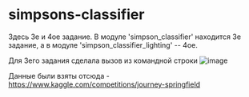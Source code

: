 # simpsons-classifier
Здесь 3е и 4ое задание. В модуле 'simpson_classifier' находится 3е задание, а в модуле 'simpson_classifier_lighting' -- 4ое.

Для 3его задания сделала вызов из командной строки
![image](https://github.com/duny-explorer/emotion-classifier/assets/37844052/ed76b6db-7432-4b90-9093-a30883818cce)

Данные были взяты отсюда - https://www.kaggle.com/competitions/journey-springfield

